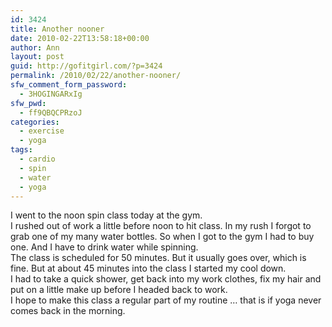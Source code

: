 ```yaml
---
id: 3424
title: Another nooner
date: 2010-02-22T13:58:18+00:00
author: Ann
layout: post
guid: http://gofitgirl.com/?p=3424
permalink: /2010/02/22/another-nooner/
sfw_comment_form_password:
  - 3HOGINGARxIg
sfw_pwd:
  - ff9QBQCPRzoJ
categories:
  - exercise
  - yoga
tags:
  - cardio
  - spin
  - water
  - yoga
---
```

I went to the noon spin class today at the gym.  
I rushed out of work a little before noon to hit class. In my rush I forgot to grab one of my many water bottles. So when I got to the gym I had to buy one. And I have to drink water while spinning.  
The class is scheduled for 50 minutes. But it usually goes over, which is fine. But at about 45 minutes into the class I started my cool down.  
I had to take a quick shower, get back into my work clothes, fix my hair and put on a little make up before I headed back to work.  
I hope to make this class a regular part of my routine &#8230; that is if yoga never comes back in the morning.